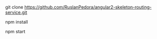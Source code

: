git clone https://github.com/RuslanPedora/angular2-skeleton-routing-service.git

npm install

npm start